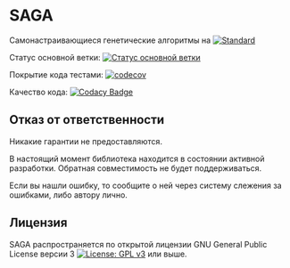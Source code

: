 # SAGA
Самонастраивающиеся генетические алгоритмы на [![Standard](https://img.shields.io/badge/c%2B%2B-14/17/20-blue.svg)](https://en.wikipedia.org/wiki/C%2B%2B#Standardization)

Статус основной ветки: [![Статус основной ветки](https://github.com/galushin/saga/workflows/test/badge.svg?branch=master)](https://github.com/galushin/saga/actions/workflows/test.yml)

Покрытие кода тестами: [![codecov](https://codecov.io/gh/galushin/saga/branch/master/graph/badge.svg?token=3Z2XR38NJT)](https://codecov.io/gh/galushin/saga)

Качество кода: [![Codacy Badge](https://app.codacy.com/project/badge/Grade/4fd6eb3bb85440fc87f62320d09dc704)](https://www.codacy.com/gh/galushin/saga/dashboard?utm_source=github.com&amp;utm_medium=referral&amp;utm_content=galushin/saga&amp;utm_campaign=Badge_Grade)

## Отказ от ответственности

Никакие гарантии не предоставляются.

В настоящий момент библиотека находится в состоянии активной разработки. Обратная совместимость не будет поддерживаться.

Если вы нашли ошибку, то сообщите о ней через систему слежения за ошибками, либо автору лично.

## Лицензия

SAGA распространяется по открытой лицензии GNU General Public License версии 3 [![License: GPL v3](https://img.shields.io/badge/License-GPLv3-blue.svg)](https://www.gnu.org/licenses/gpl-3.0) или выше.
